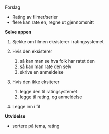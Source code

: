 # 

Forslag

- Rating av filmer/serier
- flere kan rate en, regne ut gjennomsnitt

**Selve appen**

1. Sjekke om filmen eksisterer i ratingsystemet

2. Hvis den eksisterer
    1.  så kan man se hva folk har ratet den
    2. så kan man rate den selv
    3. skrive en anmeldelse

3. Hvis den ikke eksiterer
    1. legge den til ratingsystemet
    2. legge til rating, og anmeldelse
4. Legge inn i fil

**Utvidelse**

- sortere på tema, rating

